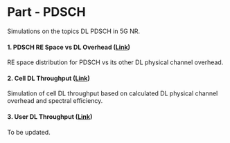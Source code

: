 # Part  - PDSCH
Simulations on the topics DL PDSCH in 5G NR.

#### 1. PDSCH RE Space vs DL Overhead ([Link](https://github.com/zulfadlizainal/5G-NR-Planning-And-Dimensioning/tree/master/Part%205%20PDSCH/1_PDSCH%20RE%20Space))

RE space distribution for PDSCH vs its other DL physical channel overhead.
<br />

#### 2. Cell DL Throughput ([Link](https://github.com/zulfadlizainal/5G-NR-Planning-And-Dimensioning/tree/master/Part%205%20PDSCH/2_DL%20Cell%20Throughput))

Simulation of cell DL throughput based on calculated DL physical channel overhead and spectral efficiency.
<br />

#### 3. User DL Throughput ([Link]())

To be updated.
<br />
